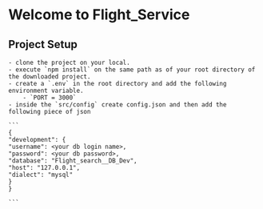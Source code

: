 # Welcome to Flight_Service

## Project Setup 
    - clone the project on your local.
    - execute `npm install` on the same path as of your root directory of the downloaded project.
    - create a `.env` in the root directory and add the following environment variable.
        - `PORT = 3000`
    - inside the `src/config` create config.json and then add the following piece of json

    ```
    {
    "development": {
    "username": <your db login name>,
    "password": <your db password>,
    "database": "Flight_search__DB_Dev",
    "host": "127.0.0.1",
    "dialect": "mysql"
    }
    }

    ```

